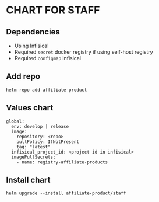 # CHART FOR STAFF

## Dependencies
- Using Infisical
- Required `secret` docker registry if using self-host registry
- Required `configmap` infisical

## Add repo
```
helm repo add affiliate-product 
```

## Values chart
```
global:
  env: develop | release
  image:
    repository: <repo>
    pullPolicy: IfNotPresent
    tag: "latest"
  infisical_project_id: <project id in infisical>
  imagePullSecrets:
    - name: registry-affiliate-products
```

## Install chart
```
helm upgrade --install affiliate-product/staff
```